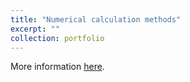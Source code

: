 ```yaml
---
title: "Numerical calculation methods"
excerpt: ""
collection: portfolio
---
```


More information [here](https://didattica.polito.it/pls/portal30/gap.pkg_guide.viewGap?p_cod_ins=26AGIMW&p_a_acc=2024&p_header=S&p_lang=IT&multi=N "Polito").

